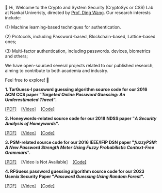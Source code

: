 👋 Hi, Welcome to the Crypto and System Security (CryptoSys or CSS) Lab at Nankai Univeristy, directed by <a href="http://wangdingg.weebly.com/">Prof. Ding Wang</a>. Our research interests include:
  
(1) Machine learning-based techniques for authentication.

(2) Protocols, including Password-based, Blockchain-based, Lattice-based ones;

(3) Multi-factor authentication, including passwords. devices, biometrics and others;

We have open-sourced several projects related to our published research, aiming to contribute to both academia and industry.

Feel free to explore! 👀

**1. TarGuess-I password guessing algorithm source code for our 2016 ACM CCS paper "*Targeted Online Password Guessing: An Underestimated Threat*".**

[[PDF]](http://wangdingg.weebly.com/uploads/2/0/3/6/20366987/ccs16_final_v12.pdf)&nbsp;&nbsp;&nbsp;&nbsp;[[Video]](https://www.youtube.com/watch?v=t9YJxFwdaeM)&nbsp;&nbsp;&nbsp;&nbsp;[[Code]](https://github.com/CSSLabNKU/TarGuess-I)

<!--**2. Honeywords-related source code for our 2018 NDSS paper "*A Security Analysis of Honeywords*" and 2022 IEEE S&P paper "*How to Attack and Generate Honeywords*".**-->

**2. Honeywords-related source code for our 2018 NDSS paper "*A Security Analysis of Honeywords*".**

<!--**NDSS'18:**-->
[[PDF]](http://wangdingg.weebly.com/uploads/2/0/3/6/20366987/ndss18final_fullv9.pdf)&nbsp;&nbsp;&nbsp;&nbsp;[[Video]](https://www.youtube.com/watch?v=9UcqgHm3cEg)&nbsp;&nbsp;&nbsp;&nbsp;[[Code]](https://github.com/CSSLabNKU/Honeywords)

<!--**IEEE S&P'22:** [[PDF]](http://wangdingg.weebly.com/uploads/2/0/3/6/20366987/sp22n1-wd6.pdf)&nbsp;&nbsp;&nbsp;&nbsp;[[Video]](https://www.youtube.com/watch?v=_BuvBg72A6A)&nbsp;&nbsp;&nbsp;&nbsp;[[Code]](https://github.com/CSSLabNKU/Honeywords)-->

**3. PSM-related source code for our 2016 IEEE/IFIP DSN paper "*fuzzyPSM: A New Password Strength Meter Using Fuzzy Probabilistic Context-Free Grammars*".**

[[PDF]](http://wangdingg.weebly.com/uploads/2/0/3/6/20366987/dsn16v9.pdf)&nbsp;&nbsp;&nbsp;&nbsp;[Video is Not Available]&nbsp;&nbsp;&nbsp;&nbsp;[[Code]](https://github.com/CSSLabNKU/fuzzyPSM)

**4. RFGuess password guessing algorithm source code for our 2023 Usenix Security Paper "*Password Guessing Using Random Forest*".**

[[PDF]](http://wangdingg.weebly.com/uploads/2/0/3/6/20366987/usenix23-n3-fullversion.pdf)&nbsp;&nbsp;&nbsp;&nbsp;[[Video]](https://www.youtube.com/watch?v=4WqOmDBS3e4)&nbsp;&nbsp;&nbsp;&nbsp;[[Code]](https://github.com/CSSLabNKU/Random-Forest-Password-Guessing)

<!---
- 👀 I’m interested in ...
- 🌱 I’m currently learning ...
- 💞️ I’m looking to collaborate on ...
- 📫 How to reach me ...
- 😄 Pronouns: ...
- ⚡ Fun fact: ...📝🎥💻


CSSLabNKU/CSSLabNKU is a ✨ special ✨ repository because its `README.md` (this file) appears on your GitHub profile.
You can click the Preview link to take a look at your changes.
--->
